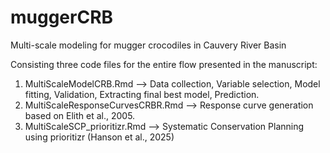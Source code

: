# muggerCRB
Multi-scale modeling for mugger crocodiles in Cauvery River Basin

Consisting three code files for the entire flow presented in the manuscript:
1) MultiScaleModelCRB.Rmd    --> Data collection, Variable selection, Model fitting, Validation, Extracting final best model, Prediction.
2) MultiScaleResponseCurvesCRBR.Rmd  --> Response curve generation based on Elith et al., 2005.
3) MultiScaleSCP_prioritizr.Rmd --> Systematic Conservation Planning using prioritizr (Hanson et al., 2025)

